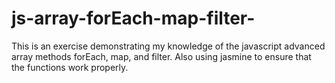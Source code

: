 # js-array-forEach-map-filter-

This is an exercise demonstrating my knowledge of the javascript advanced array methods forEach, map, and filter.
Also using jasmine to ensure that the functions work properly.
